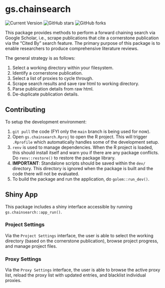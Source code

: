 gs.chainsearch
================

![Current Version](https://img.shields.io/badge/version-0.0.1-blue)
![GitHub
stars](https://img.shields.io/github/stars/timothyslau/gs.chainsearch?style=social)
![GitHub
forks](https://img.shields.io/github/forks/timothyslau/gs.chainsearch?style=social)

This package provides methods to perform a forward chaining search via
Google Scholar, i.e., scrape publications that cite a cornerstone
publication via the “Cited By” search feature. The primary purpose of
this package is to enable researchers to produce comprehensive
literature reviews.

The general strategy is as follows:

1.  Select a working directory within your filesystem.
2.  Identify a cornerstone publication.
3.  Select a list of proxies to cycle through.
4.  Scrape search results and save raw html to working directory.
5.  Parse publication details from raw html.
6.  De-duplicate publication details.

## Contributing

To setup the development environment:

1. `git pull` the code (FYI only the `main` branch is being used for now).
2. Open `gs.chainsearch.Rproj` to open the R project. This will trigger `.Rprofile` which automatically handles some of the development setup.
3. `renv` is used to manage dependencies. When the R project is loaded, this should install itself and warn you if there are any package conflicts. Do `renv::restore()` to restore the package library.
4. **IMPORTANT**: Standalone scripts should be saved within the `dev/` directory. This directory is ignored when the package is built and the code there will not be evaluated.
5. To build the package and run the application, do `golem::run_dev()`.

## Shiny App

This package includes a shiny interface accessible by running
`gs.chainsearch::app_run()`.

### Project Settings

Via the `Project Settings` interface, the user is able to select the
working directory (based on the cornerstone publication), browse project
progress, and manage project files.

### Proxy Settings

Via the `Proxy Settings` interface, the user is able to browse the
active proxy list, reload the proxy list with updated entries, and
blacklist individual proxies.
